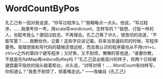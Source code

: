 # WordCountByPos

孔乙己有一回对我说道，“你写过程序么？”我略略点一点头。他说，“写过程序，……我便考你一考。用scala写wordcount，怎样写的？”我想，讨饭一样的人，也配考我么？便回过脸去，不再理会。孔乙己等了许久，很恳切的说道，“不能写罢？……我教给你，记着！这些字应该记着。将来当苦逼码农的时候，写程序要用。我暗想我和写代码的猿猴还很远呢，而且我认识的程序猿也从不用ctrl+c、ctrl+v之外的第四个键写程序；又好笑，又不耐烦，懒懒的答他道，“谁要你教，不就是先flatMap再reduceByKey吗？”孔乙己显出极高兴的样子，将两个已经被键盘磨平指纹的指头敲着柜台，点头说，“对呀对呀！……WordCount有四样写，你知道么？”我愈不耐烦了，努着嘴走远。”                        ——改编自《孔乙己》
